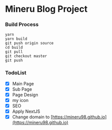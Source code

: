 # Mineru Blog Project

### Build Process

```
yarn
yarn build
git push origin source
cd build
git pull
git checkout master
git push
```

### TodoList

 - [X] Main Page
 - [X] Sub Page
 - [X] Page Design
 - [X] my icon
 - [X] SEO
 - [X] Apply NextJS
 - [X] Change domain to [https://mineru98.github.io](https://mineru98.github.io)